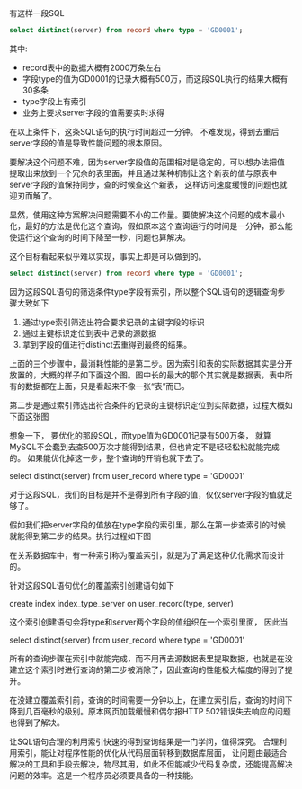 有这样一段SQL

```sql
select distinct(server) from record where type = 'GD0001';
```

其中:  
- record表中的数据大概有2000万条左右 
- 字段type的值为GD0001的记录大概有500万，而这段SQL执行的结果大概有30多条
- type字段上有索引
- 业务上要求server字段的值需要实时求得

在以上条件下，这条SQL语句的执行时间超过一分钟。
不难发现，得到去重后server字段的值是导致性能问题的根本原因。

要解决这个问题不难，因为server字段值的范围相对是稳定的，可以想办法把值提取出来放到一个冗余的表里面，并且通过某种机制让这个新表的值与原表中server字段的值保持同步，查的时候查这个新表， 这样访问速度缓慢的问题也就迎刃而解了。

显然，使用这种方案解决问题需要不小的工作量。要使解决这个问题的成本最小化，最好的方法是优化这个查询，假如原本这个查询运行的时间是一分钟，那么能使运行这个查询的时间下降至一秒，问题也算解决。

这个目标看起来似乎难以实现，事实上却是可以做到的。



```sql
select distinct(server) from record where type = 'GD0001';
```

因为这段SQL语句的筛选条件type字段有索引，所以整个SQL语句的逻辑查询步骤大致如下

1. 通过type索引筛选出符合要求记录的主键字段的标识
2. 通过主键标识定位到表中记录的源数据
3. 拿到字段的值进行distinct去重得到最终的结果。


上面的三个步骤中，最消耗性能的是第二步。因为索引和表的实际数据其实是分开放置的，大概的样子如下面这个图。图中长的最大的那个其实就是数据表，表中所有的数据都在上面，只是看起来不像一张“表”而已。






第二步是通过索引筛选出符合条件的记录的主键标识定位到实际数据，过程大概如下面这张图






想象一下， 要优化的那段SQL，而type值为GD0001记录有500万条， 就算MySQL不会蠢到去查500万次才能得到结果，但也肯定不是轻轻松松就能完成的。 如果能优化掉这一步，整个查询的开销也就下去了。



select distinct(server) 
    from user_record 
    where type = 'GD0001'


对于这段SQL，我们的目标是并不是得到所有字段的值，仅仅server字段的值就足够了。



假如我们把server字段的值放在type字段的索引里，那么在第一步查索引的时候就能得到第二步的结果。执行过程如下图




在关系数据库中，有一种索引称为覆盖索引，就是为了满足这种优化需求而设计的。



针对这段SQL语句优化的覆盖索引创建语句如下



create index index_type_server 
    on user_record(type, server)


这个索引创建语句会将type和server两个字段的值组织在一个索引里面， 因此当



select distinct(server) 
    from user_record 
    where type = 'GD0001'


所有的查询步骤在索引中就能完成，而不用再去源数据表里提取数据，也就是在没建立这个索引时进行查询的第二步被消除了，因此查询的性能极大幅度的得到了提升。



在没建立覆盖索引前，查询的时间需要一分钟以上，在建立索引后，查询的时间下降到几百毫秒的级别。原本网页加载缓慢和偶尔报HTTP 502错误失去响应的问题也得到了解决。



让SQL语句合理的利用索引快速的得到查询结果是一门学问，值得深究。 合理利用索引，能让对程序性能的优化从代码层面转移到数据库层面， 让问题由最适合解决的工具和手段去解决，物尽其用，如此不但能减少代码复杂度，还能提高解决问题的效率。这是一个程序员必须要具备的一种技能。